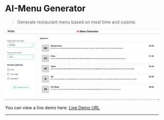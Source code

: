 
# AI-Menu Generator

> Generate restaurant menu based on meal time and cuisine.

![Screenshot of Project](./src/client/assets/project-screenshot.png)

You can view a live demo here: [Live Demo URL](https://flow.slickbit.com/)

---